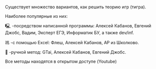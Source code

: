 Существует множество вариантов, как решить теорию игр (тигра).

Наиболее популярные из них:

🖳  -посредством написанной программы: Алексей Кабанов, Евгений Джобс, Вадим, Эксперт ЕГЭ, Информатик БУ,  а также dev/inf.

祎  -с помощью Excel: Флеш, Алексей Кабанов, АР из Школково.

🦾 -ручной метод: GTai, Алексей Кабанов, Евгений Джобс.


Все методы находятся в открытом доступе (Youtube)
